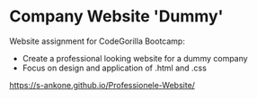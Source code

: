 # Company Website 'Dummy'
Website assignment for CodeGorilla Bootcamp:
- Create a professional looking website for a dummy company
- Focus on design and application of .html and .css

https://s-ankone.github.io/Professionele-Website/
